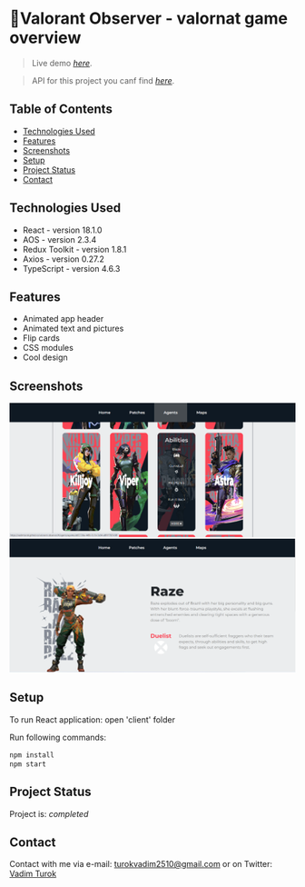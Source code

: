 # 📝Valorant Observer - valornat game overview
> Live demo
>  [_here_](https://vadimturok.github.io/valorant-observer/#/).

>API for this project you canf find [_here_](https://dash.valorant-api.com/).

## Table of Contents
* [Technologies Used](#technologies-used)
* [Features](#features)
* [Screenshots](#screenshots)
* [Setup](#setup)
* [Project Status](#project-status)
* [Contact](#contact)
<!-- * [License](#license) -->



## Technologies Used
- React - version 18.1.0
- AOS - version 2.3.4
- Redux Toolkit - version 1.8.1
- Axios - version 0.27.2
- TypeScript - version 4.6.3


## Features
- Animated app header
- Animated text and pictures
- Flip cards
- CSS modules
- Cool design


## Screenshots
![Example screenshot](./src/assets/images/demo_img1.png)
![Example screenshot](./src/assets/images/demo_img2.png)
<!-- If you have screenshots you'd like to share, include them here. -->


## Setup
To run React application: open 'client' folder

Run following commands:

```
npm install
npm start
```


## Project Status
Project is: _completed_


## Contact
Contact with me via e-mail: turokvadim2510@gmail.com or on Twitter: [Vadim Turok](https://twitter.com/stefanio228)


<!-- Optional -->
<!-- ## License -->
<!-- This project is open source and available under the [... License](). -->
